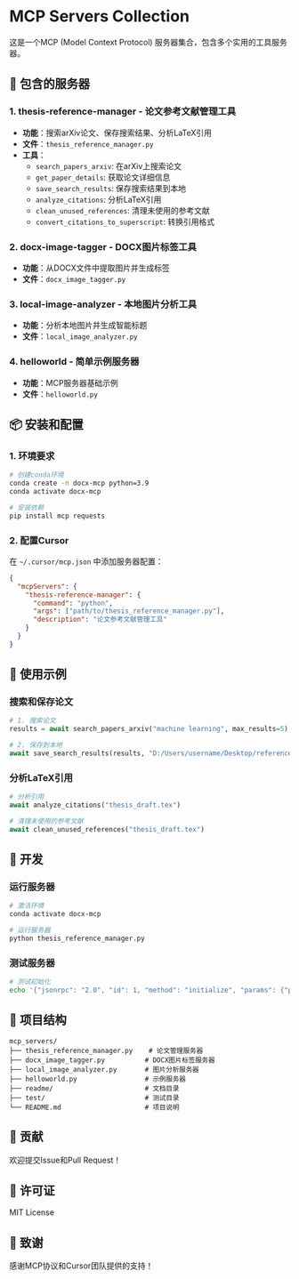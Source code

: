 # MCP Servers Collection

这是一个MCP (Model Context Protocol) 服务器集合，包含多个实用的工具服务器。

## 🚀 包含的服务器

### 1. **thesis-reference-manager** - 论文参考文献管理工具
- **功能**：搜索arXiv论文、保存搜索结果、分析LaTeX引用
- **文件**：`thesis_reference_manager.py`
- **工具**：
  - `search_papers_arxiv`: 在arXiv上搜索论文
  - `get_paper_details`: 获取论文详细信息
  - `save_search_results`: 保存搜索结果到本地
  - `analyze_citations`: 分析LaTeX引用
  - `clean_unused_references`: 清理未使用的参考文献
  - `convert_citations_to_superscript`: 转换引用格式

### 2. **docx-image-tagger** - DOCX图片标签工具
- **功能**：从DOCX文件中提取图片并生成标签
- **文件**：`docx_image_tagger.py`

### 3. **local-image-analyzer** - 本地图片分析工具
- **功能**：分析本地图片并生成智能标题
- **文件**：`local_image_analyzer.py`

### 4. **helloworld** - 简单示例服务器
- **功能**：MCP服务器基础示例
- **文件**：`helloworld.py`

## 📦 安装和配置

### 1. **环境要求**
```bash
# 创建conda环境
conda create -n docx-mcp python=3.9
conda activate docx-mcp

# 安装依赖
pip install mcp requests
```

### 2. **配置Cursor**
在 `~/.cursor/mcp.json` 中添加服务器配置：

```json
{
  "mcpServers": {
    "thesis-reference-manager": {
      "command": "python",
      "args": ["path/to/thesis_reference_manager.py"],
      "description": "论文参考文献管理工具"
    }
  }
}
```

## 🎯 使用示例

### 搜索和保存论文
```python
# 1. 搜索论文
results = await search_papers_arxiv("machine learning", max_results=5)

# 2. 保存到本地
await save_search_results(results, "D:/Users/username/Desktop/references")
```

### 分析LaTeX引用
```python
# 分析引用
await analyze_citations("thesis_draft.tex")

# 清理未使用的参考文献
await clean_unused_references("thesis_draft.tex")
```

## 🔧 开发

### 运行服务器
```bash
# 激活环境
conda activate docx-mcp

# 运行服务器
python thesis_reference_manager.py
```

### 测试服务器
```bash
# 测试初始化
echo '{"jsonrpc": "2.0", "id": 1, "method": "initialize", "params": {"protocolVersion": "2024-11-05", "capabilities": {}, "clientInfo": {"name": "test", "version": "1.0.0"}}}' | python thesis_reference_manager.py
```

## 📁 项目结构

```
mcp_servers/
├── thesis_reference_manager.py    # 论文管理服务器
├── docx_image_tagger.py          # DOCX图片标签服务器
├── local_image_analyzer.py       # 图片分析服务器
├── helloworld.py                 # 示例服务器
├── readme/                       # 文档目录
├── test/                         # 测试目录
└── README.md                     # 项目说明
```

## 🤝 贡献

欢迎提交Issue和Pull Request！

## 📄 许可证

MIT License

## 🙏 致谢

感谢MCP协议和Cursor团队提供的支持！
